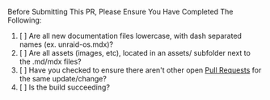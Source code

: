 Before Submitting This PR, Please Ensure You Have Completed The Following:

1. [ ] Are all new documentation files lowercase, with dash separated names (ex. unraid-os.mdx)?
2. [ ] Are all assets (images, etc), located in an assets/ subfolder next to the .md/mdx files?
3. [ ] Have you checked to ensure there aren't other open [Pull Requests](../../../pulls) for the same update/change?
4. [ ] Is the build succeeding?
